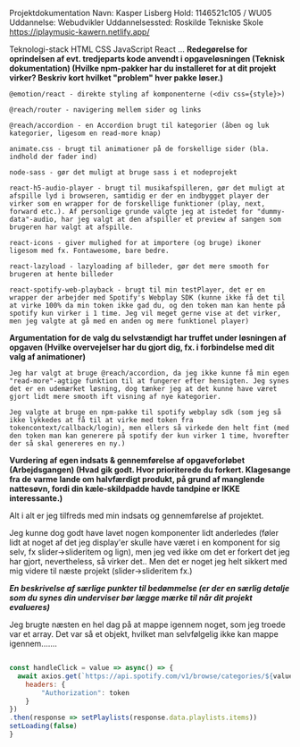 Projektdokumentation
Navn: Kasper Lisberg
Hold: 1146521c105 / WU05
Uddannelse: Webudvikler
Uddannelsessted: Roskilde Tekniske Skole
https://iplaymusic-kawern.netlify.app/

Teknologi-stack
HTML
CSS
JavaScript
React
...
**Redegørelse for oprindelsen af evt. tredjeparts kode anvendt i opgaveløsningen (Teknisk dokumentation)
(Hvilke npm-pakker har du installeret for at dit projekt virker? Beskriv kort hvilket "problem" hver pakke løser.)**

    @emotion/react - direkte styling af komponenterne (<div css={style}>)

    @reach/router - navigering mellem sider og links

    @reach/accordion - en Accordion brugt til kategorier (åben og luk kategorier, ligesom en read-more knap)

    animate.css - brugt til animationer på de forskellige sider (bla. indhold der fader ind)

    node-sass - gør det muligt at bruge sass i et nodeprojekt

    react-h5-audio-player - brugt til musikafspilleren, gør det muligt at afspille lyd i browseren, samtidig er der en indbygget player der virker som en wrapper for de forskellige funktioner (play, next, forward etc.). Af personlige grunde valgte jeg at istedet for "dummy-data"-audio, har jeg valgt at den afspiller et preview af sangen som brugeren har valgt at afspille.

    react-icons - giver mulighed for at importere (og bruge) ikoner ligesom med fx. Fontawesome, bare bedre.

    react-lazyload - lazyloading af billeder, gør det mere smooth for brugeren at hente billeder

    react-spotify-web-playback - brugt til min testPlayer, det er en wrapper der arbejder med Spotify's Webplay SDK (kunne ikke få det til at virke 100% da min token ikke gad du, og den token man kan hente på spotify kun virker i 1 time. Jeg vil meget gerne vise at det virker, men jeg valgte at gå med en anden og mere funktionel player)

**Argumentation for de valg du selvstændigt har truffet under løsningen af opgaven
(Hvilke overvejelser har du gjort dig, fx. i forbindelse med dit valg af animationer)**

    Jeg har valgt at bruge @reach/accordion, da jeg ikke kunne få min egen "read-more"-agtige funktion til at fungerer efter hensigten. Jeg synes det er en udemærket løsning, dog tænker jeg at det kunne have været gjort lidt mere smooth ift visning af nye kategorier.
    
    Jeg valgte at bruge en npm-pakke til spotify webplay sdk (som jeg så ikke lykkedes at få til at virke med token fra tokencontext/callback/login), men ellers så virkede den helt fint (med den token man kan generere på spotify der kun virker 1 time, hvorefter der så skal genereres en ny.)


**Vurdering af egen indsats & gennemførelse af opgaveforløbet (Arbejdsgangen)
(Hvad gik godt. Hvor prioriterede du forkert. Klagesange fra de varme lande om halvfærdigt produkt, på grund af manglende nattesøvn, fordi din kæle-skildpadde havde tandpine er IKKE interessante.)**

Alt i alt er jeg tilfreds med min indsats og gennemførelse af projektet.

Jeg kunne dog godt have lavet nogen komponenter lidt anderledes (føler lidt at noget af det jeg display'er skulle have været i en komponent for sig selv, fx slider->slideritem og lign), men jeg ved ikke om det er forkert det jeg har gjort, nevertheless, så virker det.. Men det er noget jeg helt sikkert med mig videre til næste projekt (slider->slideritem fx.)



***En beskrivelse af særlige punkter til bedømmelse
(er der en særlig detalje som du synes din underviser bør lægge mærke til når dit projekt evalueres)***


Jeg brugte næsten en hel dag på at mappe igennem noget, som jeg troede var et array. Det var så et objekt, hvilket man selvfølgelig ikke kan mappe igennem.......
```javascript

const handleClick = value => async() => {
  await axios.get(`https://api.spotify.com/v1/browse/categories/${value}/playlists?country=US`,  {
    headers: {
        "Authorization": token
    }
})
.then(response => setPlaylists(response.data.playlists.items))
setLoading(false)
}
```